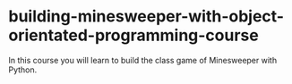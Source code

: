 # building-minesweeper-with-object-orientated-programming-course
In this course you will learn to build the class game of Minesweeper with Python.
